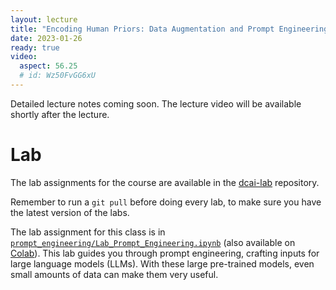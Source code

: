 ```yaml
---
layout: lecture
title: "Encoding Human Priors: Data Augmentation and Prompt Engineering"
date: 2023-01-26
ready: true
video:
  aspect: 56.25
  # id: Wz50FvGG6xU
---
```


Detailed lecture notes coming soon. The lecture video will be available shortly after the lecture.

# Lab

The lab assignments for the course are available in the [dcai-lab](https://github.com/dcai-course/dcai-lab) repository.

Remember to run a `git pull` before doing every lab, to make sure you have the latest version of the labs.

The lab assignment for this class is in [`prompt_engineering/Lab_Prompt_Engineering.ipynb`](https://github.com/dcai-course/dcai-lab/blob/master/prompt_engineering/Lab_Prompt_Engineering.ipynb) (also available on [Colab](https://colab.research.google.com/drive/1cipH-u6Jz0EH-6Cd9MPYgY4K0sJZwRJq)). This lab guides you through prompt engineering, crafting inputs for large language models (LLMs). With these large pre-trained models, even small amounts of data can make them very useful.
